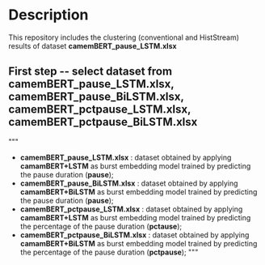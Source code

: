 # Description

This repository includes the clustering (conventional and HistStream) results of dataset __camemBERT_pause_LSTM.xlsx__

## First step -- select dataset from __camemBERT_pause_LSTM.xlsx__, __camemBERT_pause_BiLSTM.xlsx__, __camemBERT_pctpause_LSTM.xlsx__, __camemBERT_pctpause_BiLSTM.xlsx__
"""
- __camemBERT_pause_LSTM.xlsx__ : dataset obtained by applying **camamBERT+LSTM** as burst embedding model trained by predicting the pause duration (**pause**);
- __camemBERT_pause_BiLSTM.xlsx__ : dataset obtained by applying **camamBERT+BiLSTM** as burst embedding model trained by predicting the pause duration (**pause**);
- __camemBERT_pctpause_LSTM.xlsx__ : dataset obtained by applying **camamBERT+LSTM** as burst embedding model trained by predicting the percentage of the pause duration (**pctause**);
- __camemBERT_pctpause_BiLSTM.xlsx__ : dataset obtained by applying **camamBERT+BiLSTM** as burst embedding model trained by predicting the percentage of the pause duration (**pctpause**);
"""
